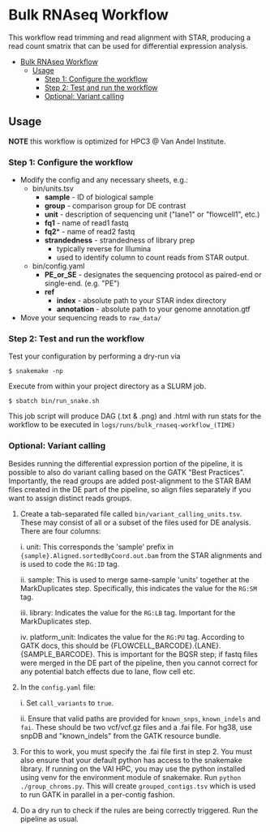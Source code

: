 # Bulk RNAseq Workflow

This workflow read trimming and read alignment with STAR, producing a read count smatrix that can be used for differential expression analysis.

* [Bulk RNAseq Workflow](#bulk-rnaseq-workflow)
   * [Usage](#usage)
      * [Step 1: Configure the workflow](#step-1-configure-the-workflow)
      * [Step 2: Test and run the workflow](#step-2-test-the-workflow)
      * [Optional: Variant calling](#optional-variant-calling)


## Usage

**NOTE** this workflow is optimized for HPC3 @ Van Andel Institute.


### Step 1: Configure the workflow
* Modify the config and any necessary sheets, e.g.:
  * bin/units.tsv
    * **sample**        - ID of biological sample
    * **group**         - comparison group for DE contrast
    * **unit**          - description of sequencing unit ("lane1" or "flowcell1", etc.)
    * **fq1**           - name of read1 fastq
    * **fq2***           - name of read2 fastq
    * **strandedness**  - strandedness of library prep
      * typically reverse for Illumina
      * used to identify column to count reads from STAR output.
  * bin/config.yaml
    * **PE_or_SE** - designates the sequencing protocol as paired-end or single-end. (e.g. "PE")
    * **ref**
      * **index** - absolute path to your STAR index directory
      * **annotation** - absolute path to your genome annotation.gtf
* Move your sequencing reads to `raw_data/`

### Step 2: Test and run the workflow
Test your configuration by performing a dry-run via

    $ snakemake -np

Execute from within your project directory as a SLURM job.

    $ sbatch bin/run_snake.sh

This job script will produce DAG (.txt & .png) and .html with run stats for the workflow to be executed in `logs/runs/bulk_rnaseq-workflow_(TIME)`


### Optional: Variant calling
Besides running the differential expression portion of the pipeline, it is possible to also do variant calling based on the GATK "Best Practices". Importantly, the read groups are added post-alignment to the STAR BAM files created in the DE part of the pipeline, so align files separately if you want to assign distinct reads groups.

1. Create a tab-separated file called `bin/variant_calling_units.tsv`. These may consist of all or a subset of the files used for DE analysis. There are four columns:

    i. unit: This corresponds the 'sample' prefix in `{sample}.Aligned.sortedByCoord.out.bam` from the STAR alignments and is used to code the `RG:ID` tag.

    ii. sample: This is used to merge same-sample 'units' together at the MarkDuplicates step. Specifically, this indicates the value for the `RG:SM` tag.

    iii. library: Indicates the value for the `RG:LB` tag. Important for the MarkDuplicates step.

    iv. platform_unit: Indicates the value for the `RG:PU` tag. According to GATK docs, this should be {FLOWCELL_BARCODE}.{LANE}.{SAMPLE_BARCODE}. This is important for the BQSR step; if fastq files were merged in the DE part of the pipeline, then you cannot correct for any potential batch effects due to lane, flow cell etc.

2. In the `config.yaml` file:

    i. Set `call_variants` to `true`.

    ii. Ensure that valid paths are provided for `known_snps`, `known_indels` and `fai`. These should be two vcf/vcf.gz files and a .fai file. For hg38, use snpDB and "known_indels" from the GATK resource bundle.

3. For this to work, you must specify the .fai file first in step 2. You must also ensure that your default python has access to the snakemake library. If running on the VAI HPC, you may use the python installed using venv for the environment module of snakemake. Run `python ./group_chroms.py`. This will create `grouped_contigs.tsv` which is used to run GATK in parallel in a per-contig fashion.

4. Do a dry run to check if the rules are being correctly triggered. Run the pipeline as usual.
